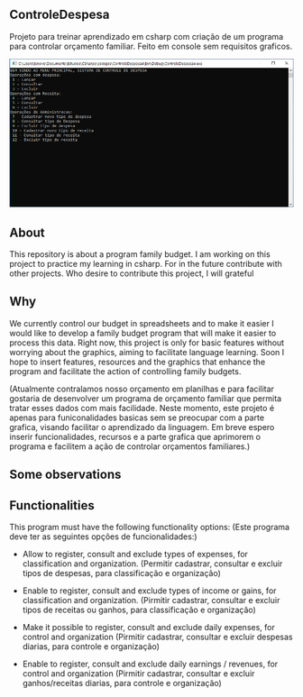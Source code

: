 ## ControleDespesa
Projeto para treinar aprendizado em csharp com criação de um programa para controlar orçamento familiar. Feito em console sem requisitos graficos.

![telaprograma](https://github.com/michelbbraga/ControleDespesa/blob/main/telainicial.PNG)

## About
This repository is about a program family budget.
I am working on this project to practice my learning in csharp. For in the future contribute  with other projects.
Who desire to contribute this project, I will grateful

## Why

We currently control our budget in spreadsheets and to make it easier I would like to develop a family budget program that will make it easier to process this data. Right now, this project is only for basic features without worrying about the graphics, aiming to facilitate language learning. Soon I hope to insert features, resources and the graphics that enhance the program and facilitate the action of controlling family budgets. 

(Atualmente contralamos nosso orçamento em planilhas e para facilitar gostaria de desenvolver um programa de orçamento familiar que permita tratar esses dados com mais facilidade. Neste momento, este projeto é apenas para funiconalidades basicas sem se preocupar com a parte grafica, visando facilitar o aprendizado da linguagem. Em breve espero inserir funcionalidades, recursos e a parte grafica que aprimorem o programa e facilitem a ação de controlar orçamentos familiares.)

## Some observations 

## Functionalities 

This program must have the following functionality options:
(Este programa deve ter as seguintes opções de funcionalidades:)

- Allow to register, consult and exclude types of expenses, for classification and organization.
(Permitir cadastrar, consultar e excluir tipos de despesas, para classificação e organização)

- Enable to register, consult and exclude types of income or gains, for classification and organization.
(Pirmitir cadastrar, consultar e excluir tipos de receitas ou ganhos, para classificação e organização)

- Make it possible to register, consult and exclude daily expenses, for control and organization
(Pirmitir cadastrar, consultar e excluir despesas diarias, para controle e organização)

- Enable to register, consult and exclude daily earnings / revenues, for control and organization
(Pirmitir cadastrar, consultar e excluir ganhos/receitas diarias, para controle e organização)
